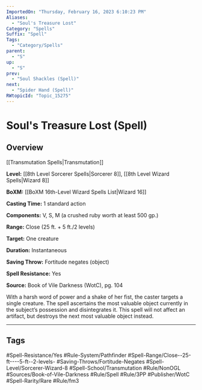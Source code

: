 ```yaml
---
ImportedOn: "Thursday, February 16, 2023 6:10:23 PM"
Aliases:
  - "Soul's Treasure Lost"
Category: "Spells"
Suffix: "Spell"
Tags:
  - "Category/Spells"
parent:
  - "S"
up:
  - "S"
prev:
  - "Soul Shackles (Spell)"
next:
  - "Spider Hand (Spell)"
RWtopicId: "Topic_15275"
---
```

# Soul's Treasure Lost (Spell)
## Overview
[[Transmutation Spells|Transmutation]]

**Level:** [[8th Level Sorcerer Spells|Sorcerer 8]], [[8th Level Wizard Spells|Wizard 8]]

**BoXM:** [[BoXM 16th-Level Wizard Spells List|Wizard 16]]

**Casting Time:** 1 standard action

**Components:** V, S, M (a crushed ruby worth at least 500 gp.)

**Range:** Close (25 ft. + 5 ft./2 levels)

**Target:** One creature

**Duration:** Instantaneous

**Saving Throw:** Fortitude negates (object)

**Spell Resistance:** Yes

**Source:** Book of Vile Darkness (WotC)­, pg. 104

With a harsh word of power and a shake of her fist, the caster targets a single creature. The spell ascertains the most valuable object currently in the subject’s possession and disintegrates it. This spell will not affect an artifact, but destroys the next most valuable object instead.


---
## Tags
#Spell-Resistance/Yes #Rule-System/Pathfinder #Spell-Range/Close--25-ft----5-ft--2-levels- #Saving-Throws/Fortitude-Negates #Spell-Level/Sorcerer-Wizard-8 #Spell-School/Transmutation #Rule/NonOGL #Sources/Book-of-Vile-Darkness #Rule/Spell #Rule/3PP #Publisher/WotC #Spell-Rarity/Rare #Rule/fm3

